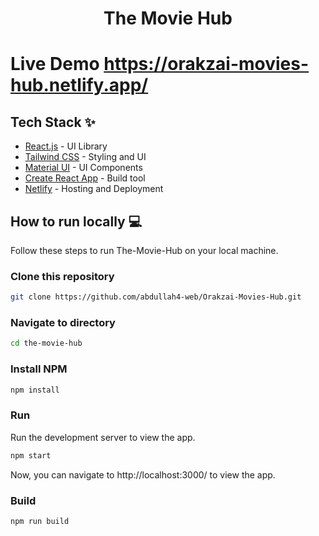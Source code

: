 <div align="center">
	<h1> The Movie Hub </h1>
</div>

# Live Demo https://orakzai-movies-hub.netlify.app/

## Tech Stack ✨

- [React.js](https://reactjs.org/) - UI Library
- [Tailwind CSS](https://tailwindcss.com/) - Styling and UI
- [Material UI](https://mui.com/) - UI Components
- [Create React App](https://create-react-app.dev/) - Build tool
- [Netlify](https://www.netlify.com/) - Hosting and Deployment

## How to run locally 💻

Follow these steps to run The-Movie-Hub on your local machine.

### Clone this repository

```bash
git clone https://github.com/abdullah4-web/Orakzai-Movies-Hub.git
```

### Navigate to directory

```bash
cd the-movie-hub
```

### Install NPM

```bash
npm install
```

### Run

Run the development server to view the app.

```bash
npm start
```

Now, you can navigate to http://localhost:3000/ to view the app.

### Build

```bash
npm run build
```


